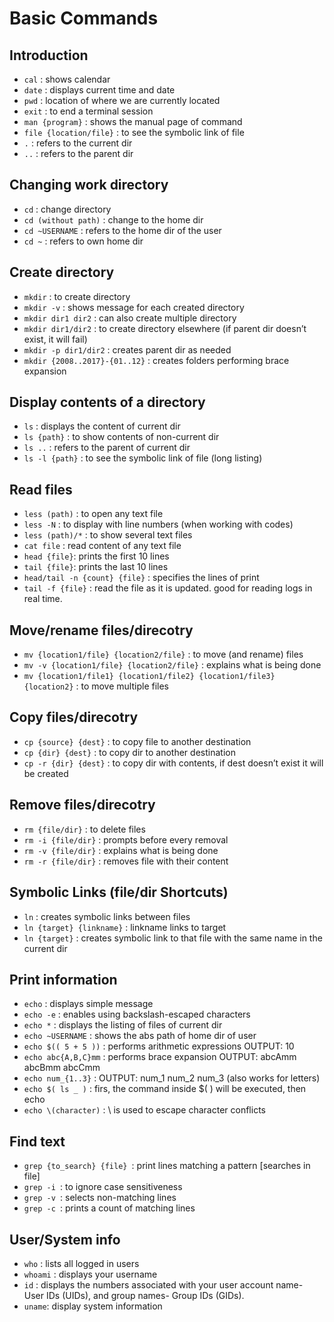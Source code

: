 # Basic Commands

## Introduction
* `cal` : shows calendar
* `date` : displays current time and date
* `pwd` : location of where we are currently located
* `exit` : to end a terminal session
* `man {program}` : shows the manual page of command
* `file {location/file}` : to see the symbolic link of file
* `.` : refers to the current dir
* `..` : refers to the parent dir

## Changing work directory
* `cd` : change directory
* `cd (without path)` : change to the home dir
* `cd ~USERNAME` : refers to the home dir of the user
* `cd ~` : refers to own home dir <br>

## Create directory
* `mkdir` : to create directory
* `mkdir -v` : shows message for each created directory
* `mkdir dir1 dir2` : can also create multiple directory
* `mkdir dir1/dir2` : to create directory elsewhere (if parent dir doesn’t exist, it will fail)
* `mkdir -p dir1/dir2` : creates parent dir as needed
* `mkdir {2008..2017}-{01..12}` : creates folders performing brace expansion

## Display contents of a directory
* `ls` : displays the content of current dir
* `ls {path}` : to show contents of non-current dir
* `ls ..` : refers to the parent of current dir
* `ls -l {path}` : to see the symbolic link of file (long listing)

## Read files
* `less (path)` : to open any text file
* `less -N` : to display with line numbers (when working with codes)
* `less (path)/*` : to show several text files
* `cat file` : read content of any text file
* `head {file}`: prints the first 10 lines
* `tail {file}`: prints the last 10 lines
* `head/tail -n {count} {file}` : specifies the lines of print
* `tail -f {file}` : read the file as it is updated. good for reading logs in real time.

## Move/rename files/direcotry
* `mv {location1/file} {location2/file}` : to move (and rename) files
* `mv -v {location1/file} {location2/file}` : explains what is being done
* `mv {location1/file1} {location1/file2} {location1/file3} {location2}` : to move multiple files

## Copy files/direcotry
* `cp {source} {dest}` : to copy file to another destination
* `cp {dir} {dest}` : to copy dir to another destination
* `cp -r {dir} {dest}` : to copy dir with contents, if dest doesn’t exist it will be created

## Remove files/direcotry
* `rm {file/dir}` : to delete files
* `rm -i {file/dir}` : prompts before every removal
* `rm -v {file/dir}` : explains what is being done
* `rm -r {file/dir}` : removes file with their content

## Symbolic Links (file/dir Shortcuts)
* `ln` : creates symbolic links between files
* `ln {target} {linkname}` : linkname links to target
* `ln {target}` : creates symbolic link to that file with the same name in the current dir

## Print information
* `echo` : displays simple message
* `echo -e` : enables using backslash-escaped characters
* `echo *` : displays the listing of files of current dir
* `echo ~USERNAME` : shows the abs path of home dir of user
* `echo $(( 5 + 5 ))` : performs arithmetic expressions OUTPUT: 10
* `echo abc{A,B,C}mm` : performs brace expansion OUTPUT: abcAmm abcBmm abcCmm
* `echo num_{1..3}` : OUTPUT: num_1 num_2 num_3 (also works for letters)
* `echo $( ls _ )` : firs, the command inside $( ) will be executed, then echo
* `echo \(character)` : \ is used to escape character conflicts

## Find text
* `grep {to_search} {file} `: print lines matching a pattern [searches in file]
* `grep -i `: to ignore case sensitiveness
* `grep -v `: selects non-matching lines
* `grep -c `: prints a count of matching lines

## User/System info
* `who` : lists all logged in users
* `whoami` : displays your username
* `id` : displays the numbers associated with your user account name- User IDs (UIDs), and group names- Group IDs (GIDs).
* `uname`: display system information
